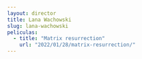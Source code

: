 ```yaml
---
layout: director
title: Lana Wachowski
slug: lana-wachowski
peliculas:
  - title: "Matrix resurrection"
    url: "2022/01/28/matrix-resurrection/"
---
```

